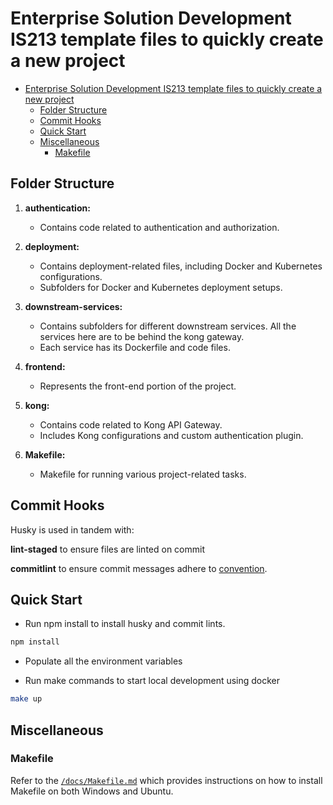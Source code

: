 # Enterprise Solution Development IS213 template files to quickly create a new project
- [Enterprise Solution Development IS213 template files to quickly create a new project](#enterprise-solution-development-is213-template-files-to-quickly-create-a-new-project)
  - [Folder Structure](#folder-structure)
  - [Commit Hooks](#commit-hooks)
  - [Quick Start](#quick-start)
  - [Miscellaneous](#miscellaneous)
    - [Makefile](#makefile)

## Folder Structure

1. **authentication:**
   - Contains code related to authentication and authorization.

2. **deployment:**
   - Contains deployment-related files, including Docker and Kubernetes configurations.
   - Subfolders for Docker and Kubernetes deployment setups.

3. **downstream-services:**
   - Contains subfolders for different downstream services. All the services here are to be behind the kong gateway.
   - Each service has its Dockerfile and code files.

4. **frontend:**
   - Represents the front-end portion of the project.

5. **kong:**
   - Contains code related to Kong API Gateway.
   - Includes Kong configurations and custom authentication plugin.

6. **Makefile:**
   - Makefile for running various project-related tasks.

## Commit Hooks
Husky is used in tandem with:

**lint-staged** to ensure files are linted on commit

**commitlint** to ensure commit messages adhere to [convention](https://www.conventionalcommits.org/en/v1.0.0/). 

## Quick Start

- Run npm install to install husky and commit lints. 
```bash
npm install
```

- Populate all the environment variables
   
- Run make commands to start local development using docker
```bash
make up
```
## Miscellaneous
### Makefile
Refer to the [`/docs/Makefile.md`](/docs/Makefile.md) which provides instructions on how to install Makefile on both Windows and Ubuntu.
